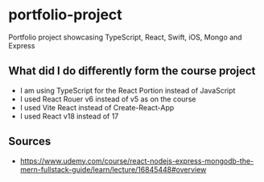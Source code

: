 # portfolio-project

Portfolio project showcasing TypeScript, React, Swift, iOS, Mongo and Express

## What did I do differently form the course project

- I am using TypeScript for the React Portion instead of JavaScript
- I used React Rouer v6 instead of v5 as on the course
- I used Vite React instead of Create-React-App
- I used React v18 instead of 17

## Sources

- https://www.udemy.com/course/react-nodejs-express-mongodb-the-mern-fullstack-guide/learn/lecture/16845448#overview
